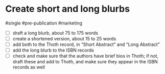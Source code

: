 # Create short and long blurbs

#single #pre-publication #marketing

- [ ] draft a long blurb, about 75 to 175 words
- [ ] create a shortened version, about 15 to 25 words
- [ ] add both to the Thoth record, in “Short Abstract” and “Long Abstract”
- [ ] add the long blurb to the ISBN records
- [ ] check and make sure that the authors have brief bios in Thoth; if not, draft these and add to Thoth, and make sure they appear in the ISBN records as well